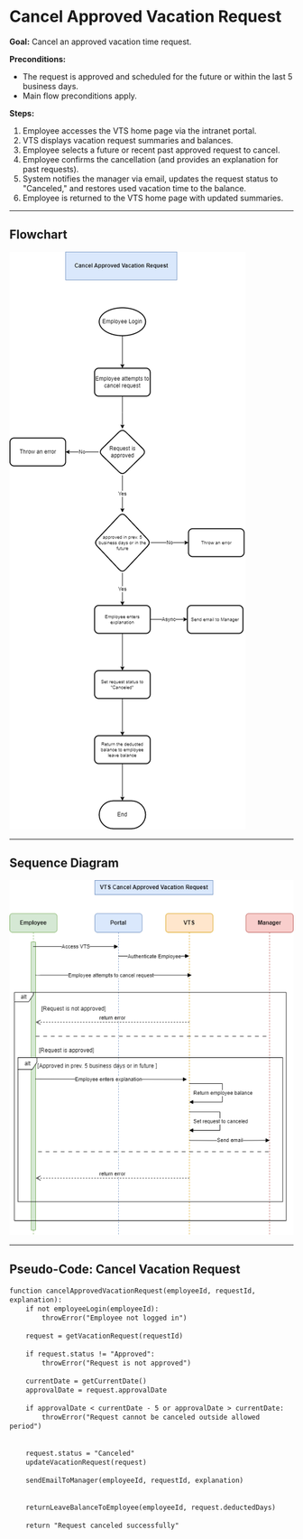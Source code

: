 # Cancel Approved Vacation Request

**Goal:** Cancel an approved vacation time request.

**Preconditions:**

- The request is approved and scheduled for the future or within the last 5 business days.
- Main flow preconditions apply.

**Steps:**

1. Employee accesses the VTS home page via the intranet portal.
2. VTS displays vacation request summaries and balances.
3. Employee selects a future or recent past approved request to cancel.
4. Employee confirms the cancellation (and provides an explanation for past requests).
5. System notifies the manager via email, updates the request status to "Canceled," and restores used vacation time to the balance.
6. Employee is returned to the VTS home page with updated summaries.

---

## **Flowchart**

![VTS Cancel Vacation Request Flowchart](../../images/flowcharts/VTS-Cancel-Approved-Request-flowchart.drawio.png)

---

## **Sequence Diagram**

![VTS Cancel Vacation Request Sequence Diagram](../../images/diagrams/sequence-diagrams/VTS-Cancel-Vacation-Request-Sequence-Diagram.drawio.png)

---

## **Pseudo-Code: Cancel Vacation Request**

```
function cancelApprovedVacationRequest(employeeId, requestId, explanation):
    if not employeeLogin(employeeId):
        throwError("Employee not logged in")

    request = getVacationRequest(requestId)

    if request.status != "Approved":
        throwError("Request is not approved")

    currentDate = getCurrentDate()
    approvalDate = request.approvalDate

    if approvalDate < currentDate - 5 or approvalDate > currentDate:
        throwError("Request cannot be canceled outside allowed period")


    request.status = "Canceled"
    updateVacationRequest(request)

    sendEmailToManager(employeeId, requestId, explanation)


    returnLeaveBalanceToEmployee(employeeId, request.deductedDays)

    return "Request canceled successfully"
```
